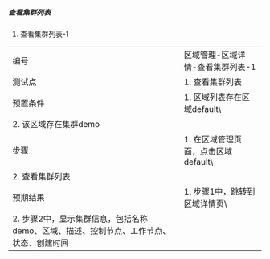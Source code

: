 ##### 查看集群列表

1. 查看集群列表-1

|||
| ---- | ---- |
| 编号 | 区域管理-区域详情-查看集群列表-1 |
| 测试点 | 1. 查看集群列表 |
| 预置条件 | 1. 区域列表存在区域default\
2. 该区域存在集群demo |
| 步骤 | 1. 在区域管理页面，点击区域default\
2. 查看集群列表 |
| 预期结果 | 1. 步骤1中，跳转到区域详情页\
2. 步骤2中，显示集群信息，包括名称demo、区域、描述、控制节点、工作节点、状态、创建时间 |